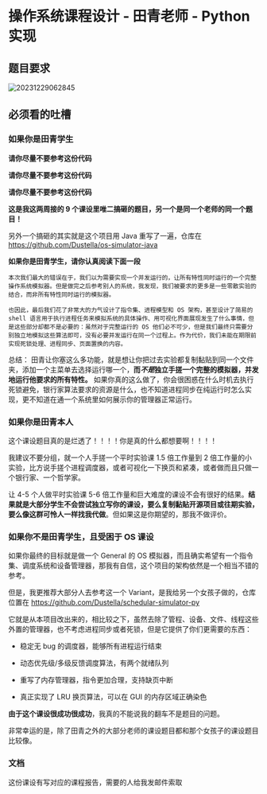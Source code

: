 # 操作系统课程设计 - 田青老师 - Python 实现

## 题目要求

![20231229062845](https://img-cdn.dustella.net/markdown/20231229062845.png)

## 必须看的吐槽

### 如果你是田青学生

**请你尽量不要参考这份代码**

**请你尽量不要参考这份代码**

**请你尽量不要参考这份代码**

**这是我这两周接的 9 个课设里唯二搞砸的题目，另一个是同一个老师的同一个题目！**

另外一个搞砸的其实就是这个项目用 Java 重写了一遍，仓库在 https://github.com/Dustella/os-simulator-java

**如果你是田青学生，请你认真阅读下面一段**

    本次我们最大的错误在于，我们以为需要实现一个并发运行的，让所有特性同时运行的一个完整操作系统模拟器。但是做完之后参考别人的系统，我发现，我们被要求的更多是一些零散实验的结合，而非所有特性同时运行的模拟器。

    也因此，最后我们花了非常大的力气设计了指令集、进程模型和 OS 架构，甚至设计了简易的 shell 语言用于执行进程任务来模拟系统的具体操作、用可视化界面展现发生了什么事情，但是这些部分却都不是必要的：虽然对于完整运行的 OS 他们必不可少，但是我们最终只需要分别独立地模拟这些算法即可，没有必要并发运行在同一个过程上。作为代价，我们未能在期限前实现死锁处理、进程同步、页面置换的内容。

总结： 田青让你塞这么多功能，就是想让你把过去实验都复制黏贴到同一个文件夹，添加一个主菜单去选择运行哪一个，**而*不是*独立手搓一个完整的模拟器，并发地运行他要求的所有特性。** 如果你真的这么做了，你会很困惑在什么时机去执行死锁避免，银行家算法要求的资源是什么，也不知道进程同步在纯运行时怎么实现，更不知道在通一个系统里如何展示你的管理器正常运行。

### 如果你是田青本人

这个课设题目真的是烂透了！！！！你是真的什么都想要啊！！！！

我建议不要分组，就一个人手搓一个平时实验课 1.5 倍工作量到 2 倍工作量的小实验，比方说手搓个进程调度器，或者可视化一下换页和紧凑，或者做而且只做一个银行家、一个哲学家。

让 4-5 个人做平时实验课 5-6 倍工作量和巨大难度的课设不会有很好的结果。**结果就是大部分学生不会尝试独立写你的课设，要么复制黏贴开源项目或往期实验，要么像这群可怜人一样找我代做**。但如果这是你期望的，那我不做评价。

### 如果你不是田青学生，且受困于 OS 课设

如果你最终的目标就是做一个 General 的 OS 模拟器，而且确实希望有一个指令集、调度系统和设备管理器，那我有自信，这个项目的架构依然是一个相当不错的参考。

但是，我更推荐大部分人去参考这一个 Variant，是我给另一个女孩子做的，仓库位置在 https://github.com/Dustella/schedular-simulator-py

它就是从本项目改出来的，相比较之下，虽然去除了管程、设备、文件、线程这些外置的管理器，也不考虑进程同步或者死锁，但是它提供了你们更需要的东西：

- 稳定无 bug 的调度器，能够所有进程运行结束

- 动态优先级/多级反馈调度算法，有两个就绪队列

- 重写了内存管理器，指令更加合理，支持缺页中断

- 真正实现了 LRU 换页算法，可以在 GUI 的内存区域正确染色

**由于这个课设很成功很成功**，我真的不能说我的翻车不是题目的问题。

非常幸运的是，除了田青之外的大部分老师的课设题目都和那个女孩子的课设题目比较像。

### 文档

这份课设有写对应的课程报告，需要的人给我发邮件索取
